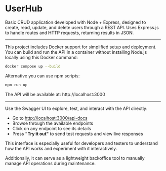 # UserHub
Basic CRUD application developed with Node + Express, designed to create, read, update, and delete users through a REST API. Uses Express.js to handle routes and HTTP requests, returning results in JSON.

---

This project includes Docker support for simplified setup and deployment.  
You can build and run the API in a container without installing Node.js locally using this Docker command:
```bash
docker compose up --build
```
Alternative you can use npm scripts:
```bash
npm run up
```
The API will be available at:
http://localhost:3000

---

Use the Swagger UI to explore, test, and interact with the API directly:
- Go to [http://localhost:3000/api-docs](http://localhost:3000/api-docs)
- Browse through the available endpoints
- Click on any endpoint to see its details
- Press **"Try it out"** to send test requests and view live responses

This interface is especially useful for developers and testers to understand how the API works and experiment with it interactively.

Additionally, it can serve as a lightweight backoffice tool to manually manage API operations during maintenance.
